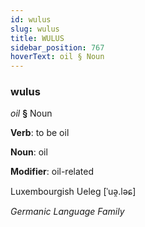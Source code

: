 ```yaml
---
id: wulus
slug: wulus
title: WULUS
sidebar_position: 767
hoverText: oil § Noun
---
```


### wulus

*oil* **§** Noun

**Verb**: to be oil

**Noun**: oil

**Modifier**: oil-related

Luxembourgish Ueleg [ˈuə̯.ləɕ]

*Germanic Language Family*